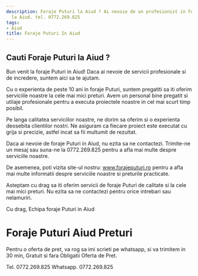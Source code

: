 ```yaml
---
description: Foraje Puturi la Aiud ? Ai nevoie de un profesionist in Foraje Puturi
  la Aiud. tel. 0772.269.825
tags:
- Aiud
title: Foraje Puturi In Aiud
---
```



## Cauti Foraje Puturi la Aiud ?

Bun venit la foraje Puturi in Aiud! Daca ai nevoie de servicii profesionale si de incredere, suntem aici sa te ajutam. 

Cu o experienta de peste 10 ani in foraje Puturi, suntem pregatiti sa iti oferim serviciile noastre la cele mai mici preturi. Avem un personal bine pregatit si utilaje profesionale pentru a executa proiectele noastre in cel mai scurt timp posibil. 

Pe langa calitatea serviciilor noastre, ne dorim sa oferim si o experienta deosebita clientilor nostri. Ne asiguram ca fiecare proiect este executat cu grija si precizie, astfel incat sa fii multumit de rezultat. 

Daca ai nevoie de foraje Puturi in Aiud, nu ezita sa ne contactezi. Trimite-ne un mesaj sau suna-ne la 0772.269.825 pentru a afla mai multe despre serviciile noastre. 

De asemenea, poti vizita site-ul nostru: www.forajeputuri.ro pentru a afla mai multe informatii despre serviciile noastre si preturile practicate. 

Asteptam cu drag sa iti oferim servicii de foraje Puturi de calitate si la cele mai mici preturi. Nu ezita sa ne contactezi pentru orice intrebari sau nelamuriri. 

Cu drag, 
Echipa foraje Puturi in Aiud

# Foraje Puturi Aiud Preturi
Pentru o oferta de pret, va rog sa imi scrieti pe whatsapp, si va trimitem in 30 min, Gratuit si fara Obligatii Oferta de Pret.

Tel. 0772.269.825
Whatsapp. 0772.269.825